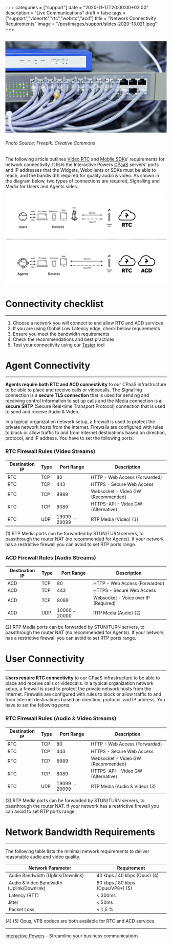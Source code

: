 +++
categories = ["support"]
date = "2020-11-17T20:00:00+02:00"
description = "Live Communications"
draft = false
tags = ["support","videortc","rtc","webrtc","acd"]
title = "Network Connectivity Requirements"
image = "/postimages/support/slides-2020-13.021.jpeg"
+++

![Network Connectivity Requirements](/postimages/support/slides-2020-13.021.jpeg)
------------
###### Photo Source: Freepik. Creative Commons

The following article outlines [Video RTC](https://blog.ivrpowers.com/post/products/video-rtc/) and [Mobile SDK](https://blog.ivrpowers.com/post/products/video-rtc-mobile-sdk/)s’ requirements for network connectivity. It lists the Interactive Powers [CPaaS](https://blog.ivrpowers.com/post/marketing/interactive-powers-cpaas/) servers’ ports and IP addresses that the Widgets, Webclients or SDKs must be able to reach, and the bandwidth required for quality audio & video. As shown in the diagram below, two types of connections are required, Signalling and Media for Users and Agents sides.

![Network Connectivity Requirements](/postimages/support/slides-2020-13.022.jpeg)

#	Connectivity checklist
---
1. Choose a network you will connect to and allow  RTC and ACD services
2. If you are using Global Low Latency edge, check bellow requirements
3. Ensure you meet the bandwidth requirements
4. Check the recommendations and best practices
5. Test your connectivity using our [Tester](https://blog.ivrpowers.com/post/products/video-rtc-tester/) tool

#	Agent Connectivity
---
**Agents require both RTC and ACD connectivity** to our CPaaS infrastructure to be able to place and receive calls or videocalls. The Signalling connection is a **secure TLS connection** that is used for sending and receiving control information to set up calls and the Media connection is **a secure SRTP** (Secure Real-time Transport Protocol) connection that is used to send and receive Audio & Video. 

In a typical organization network setup, a firewall is used to protect the private network hosts from the Internet. Firewalls are configured with rules to block or allow traffic to and from Internet destinations based on direction, protocol, and IP address. You have to set the following ports:

###	RTC Firewall Rules (Video Streams)

| Destination IP | Type | Port Range | Description |
|-----------|-----------|-----------|-----------|
| RTC | TCP | 80 | 	HTTP - Web Access (Forwarded) |
| RTC | TCP | 443 | HTTPS - Secure Web Access |
| RTC | TCP | 8989 | 	Websocket - Video GW (Recommended) |
| RTC | TCP | 8089	 |  HTTPS-API - Video GW (Alternative) |
| RTC | UDP | 19099 … 20099 | RTP Media (Video) (1) |

(1) RTP Media ports can be forwarded by STUN/TURN servers, to passthrough the router NAT (no recommended for Agents). If your network has a restrictive firewall you can avoid to set RTP ports range.

###	ACD Firewall Rules (Audio Streams)

| Destination IP | Type | Port Range | Description |
|-----------|-----------|-----------|-----------|
| ACD | TCP | 80 | 	HTTP - Web Access (Forwarded) |
| ACD | TCP | 443 | HTTPS - Secure Web Access |
| ACD | TCP | 8089	 | Websocket - Voice over IP (Required) |
| ACD | UDP | 10000 … 20000 | RTP Media (Audio) (2) |

(2) RTP Media ports can be forwarded by STUN/TURN servers, to passthrough the router NAT (no recommended for Agents). If your network has a restrictive firewall you can avoid to set RTP ports range.

#	User Connectivity
---
**Users require RTC connectivity** to our CPaaS infrastructure to be able to place and receive calls or videocalls. In a typical organization network setup, a firewall is used to protect the private network hosts from the Internet. Firewalls are configured with rules to block or allow traffic to and from Internet destinations based on direction, protocol, and IP address. You have to set the following ports:

###	RTC Firewall Rules (Audio & Video Streams)

| Destination IP | Type | Port Range | Description |
|-----------|-----------|-----------|-----------|
| RTC | TCP | 80 | 	HTTP - Web Access (Forwarded) |
| RTC | TCP | 443 | HTTPS - Secure Web Access |
| RTC | TCP | 8989 | 	Websocket - Video GW (Recommended) |
| RTC | TCP | 8089	 |  HTTPS-API - Video GW (Alternative) |
| RTC | UDP | 19099 … 20099 | RTP Media (Audio & Video) (3) |

(3) RTP Media ports can be forwarded by STUN/TURN servers, to passthrough the router NAT. If your network has a restrictive firewall you can avoid to set RTP ports range.

#	Network Bandwidth Requirements
---
The following table lists the minimal network requirements to deliver reasonable audio and video quality.

| Network Parameter | Requirement |
|-----------|-----------|
| Audio Bandwidth (Uplink/Downlink) | 40 kbps / 40 kbps (Opus) (4) |
| Audio & Video Bandwidth (Uplink/Downlink) | 80 kbps / 80 kbps (Opus/VP8*) (5) |
| Latency (RTT) | < 300ms |
| Jitter | < 50ms |
| Packet Loss	 | < 1,5 % |

(4) (5) Opus, VP8 codecs are both available for RTC and ACD services.

---
[Interactive Powers](http://www.ivrpowers.com/) - Streamline your business communications

